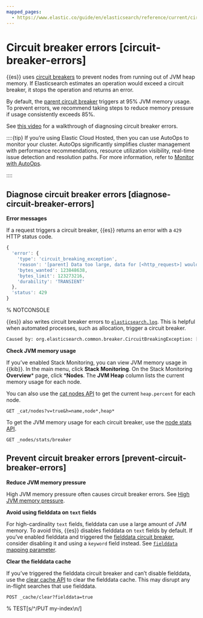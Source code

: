 ```yaml
---
mapped_pages:
  - https://www.elastic.co/guide/en/elasticsearch/reference/current/circuit-breaker-errors.html
---
```


# Circuit breaker errors [circuit-breaker-errors]

{{es}} uses [circuit breakers](elasticsearch://reference/elasticsearch/configuration-reference/circuit-breaker-settings.md) to prevent nodes from running out of JVM heap memory. If Elasticsearch estimates an operation would exceed a circuit breaker, it stops the operation and returns an error.

By default, the [parent circuit breaker](elasticsearch://reference/elasticsearch/configuration-reference/circuit-breaker-settings.md#parent-circuit-breaker) triggers at 95% JVM memory usage. To prevent errors, we recommend taking steps to reduce memory pressure if usage consistently exceeds 85%.

See [this video](https://www.youtube.com/watch?v=k3wYlRVbMSw) for a walkthrough of diagnosing circuit breaker errors.

::::{tip}
If you’re using Elastic Cloud Hosted, then you can use AutoOps to monitor your cluster. AutoOps significantly simplifies cluster management with performance recommendations, resource utilization visibility, real-time issue detection and resolution paths. For more information, refer to [Monitor with AutoOps](/deploy-manage/monitor/autoops.md).

::::



## Diagnose circuit breaker errors [diagnose-circuit-breaker-errors]

**Error messages**

If a request triggers a circuit breaker, {{es}} returns an error with a `429` HTTP status code.

```js
{
  'error': {
    'type': 'circuit_breaking_exception',
    'reason': '[parent] Data too large, data for [<http_request>] would be [123848638/118.1mb], which is larger than the limit of [123273216/117.5mb], real usage: [120182112/114.6mb], new bytes reserved: [3666526/3.4mb]',
    'bytes_wanted': 123848638,
    'bytes_limit': 123273216,
    'durability': 'TRANSIENT'
  },
  'status': 429
}
```
%  NOTCONSOLE

{{es}} also writes circuit breaker errors to [`elasticsearch.log`](../../deploy-manage/monitor/logging-configuration/elasticsearch-log4j-configuration-self-managed.md). This is helpful when automated processes, such as allocation, trigger a circuit breaker.

```txt
Caused by: org.elasticsearch.common.breaker.CircuitBreakingException: [parent] Data too large, data for [<transport_request>] would be [num/numGB], which is larger than the limit of [num/numGB], usages [request=0/0b, fielddata=num/numKB, in_flight_requests=num/numGB, accounting=num/numGB]
```

**Check JVM memory usage**

If you’ve enabled Stack Monitoring, you can view JVM memory usage in {{kib}}. In the main menu, click **Stack Monitoring**. On the Stack Monitoring **Overview*** page, click ***Nodes**. The **JVM Heap** column lists the current memory usage for each node.

You can also use the [cat nodes API](https://www.elastic.co/docs/api/doc/elasticsearch/operation/operation-cat-nodes) to get the current `heap.percent` for each node.

```console
GET _cat/nodes?v=true&h=name,node*,heap*
```

To get the JVM memory usage for each circuit breaker, use the [node stats API](https://www.elastic.co/docs/api/doc/elasticsearch/operation/operation-nodes-stats).

```console
GET _nodes/stats/breaker
```


## Prevent circuit breaker errors [prevent-circuit-breaker-errors]

**Reduce JVM memory pressure**

High JVM memory pressure often causes circuit breaker errors. See [High JVM memory pressure](high-jvm-memory-pressure.md).

**Avoid using fielddata on `text` fields**

For high-cardinality `text` fields, fielddata can use a large amount of JVM memory. To avoid this, {{es}} disables fielddata on `text` fields by default. If you’ve enabled fielddata and triggered the [fielddata circuit breaker](elasticsearch://reference/elasticsearch/configuration-reference/circuit-breaker-settings.md#fielddata-circuit-breaker), consider disabling it and using a `keyword` field instead. See [`fielddata` mapping parameter](elasticsearch://reference/elasticsearch/mapping-reference/text.md#fielddata-mapping-param).

**Clear the fielddata cache**

If you’ve triggered the fielddata circuit breaker and can’t disable fielddata, use the [clear cache API](https://www.elastic.co/docs/api/doc/elasticsearch/operation/operation-indices-clear-cache) to clear the fielddata cache. This may disrupt any in-flight searches that use fielddata.

```console
POST _cache/clear?fielddata=true
```
%  TEST[s/^/PUT my-index\n/]
